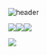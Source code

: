 ![header](https://capsule-render.vercel.app/api?&type=waving&color=0:D4BCFF,100:5313C4&section=header&text=Welcome%20My%20Home%F0%9F%91%8B&fontSize=30&animation=fadeIn&fontColor=EDF4FF&fontAlignY=20&height=170&desc=Thanks%20for%20visit%20My%20Home%F0%9F%8F%A0&descAlignY=40)

<img src="https://img.shields.io/badge/Java-007396?style=flat-square&logo=Java&logoColor=white"/><img src="https://img.shields.io/badge/CurseForge-6441A4?style=flat-square&logo=CurseForge&logoColor=white"/><img src="https://img.shields.io/badge/Delphi-EE1F35?style=flat-square&logo=Delphi&logoColor=white"/>

<img src="https://img.shields.io/badge/Intellij IDEA-ffffff?style=flat-square&logo=Intellij IDEA&logoColor=000000"/>
